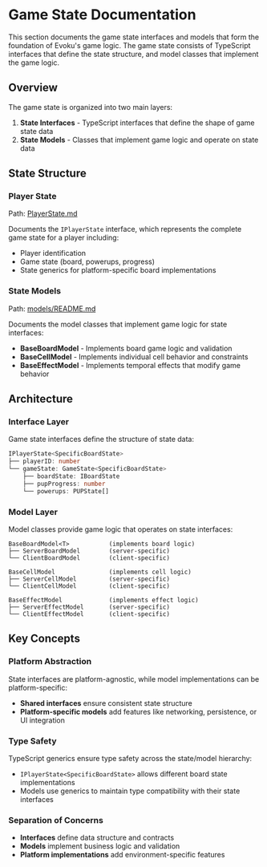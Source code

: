 # Game State Documentation

This section documents the game state interfaces and models that form the foundation of Evoku's game logic.
The game state consists of TypeScript interfaces that define the state structure, and model classes that implement the game logic.

## Overview

The game state is organized into two main layers:

1. **State Interfaces** - TypeScript interfaces that define the shape of game state data
2. **State Models** - Classes that implement game logic and operate on state data

## State Structure

### Player State
Path: [PlayerState.md](PlayerState.md)

Documents the `IPlayerState` interface, which represents the complete game state for a player including:
- Player identification
- Game state (board, powerups, progress)
- State generics for platform-specific board implementations

### State Models  
Path: [models/README.md](models/README.md)

Documents the model classes that implement game logic for state interfaces:
- **BaseBoardModel** - Implements board game logic and validation
- **BaseCellModel** - Implements individual cell behavior and constraints
- **BaseEffectModel** - Implements temporal effects that modify game behavior

## Architecture

### Interface Layer
Game state interfaces define the structure of state data:

```typescript
IPlayerState<SpecificBoardState>
├── playerID: number
└── gameState: GameState<SpecificBoardState>
    ├── boardState: IBoardState
    ├── pupProgress: number  
    └── powerups: PUPState[]
```

### Model Layer
Model classes provide game logic that operates on state interfaces:

```
BaseBoardModel<T>           (implements board logic)
├── ServerBoardModel        (server-specific)
└── ClientBoardModel        (client-specific)

BaseCellModel               (implements cell logic)
├── ServerCellModel         (server-specific)
└── ClientCellModel         (client-specific)

BaseEffectModel             (implements effect logic)
├── ServerEffectModel       (server-specific)
└── ClientEffectModel       (client-specific)
```

## Key Concepts

### Platform Abstraction
State interfaces are platform-agnostic, while model implementations can be platform-specific:
- **Shared interfaces** ensure consistent state structure
- **Platform-specific models** add features like networking, persistence, or UI integration

### Type Safety
TypeScript generics ensure type safety across the state/model hierarchy:
- `IPlayerState<SpecificBoardState>` allows different board state implementations
- Models use generics to maintain type compatibility with their state interfaces

### Separation of Concerns
- **Interfaces** define data structure and contracts
- **Models** implement business logic and validation
- **Platform implementations** add environment-specific features